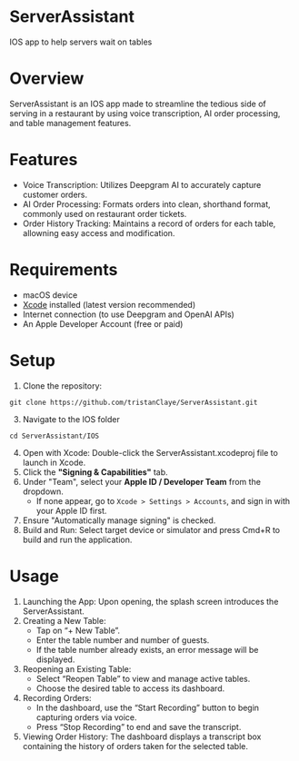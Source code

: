 # ServerAssistant
IOS app to help servers wait on tables
# Overview
ServerAssistant is an IOS app made to streamline the tedious side of serving in a restaurant by using voice transcription, AI order processing, and table management features. 
# Features
 - Voice Transcription: Utilizes Deepgram AI to accurately capture customer orders.
 - AI Order Processing: Formats orders into clean, shorthand format, commonly used on restaurant order tickets.
 - Order History Tracking: Maintains a record of orders for each table, allowning easy access and modification.
# Requirements
- macOS device
- [Xcode](https://developer.apple.com/xcode/) installed (latest version recommended)
- Internet connection (to use Deepgram and OpenAI APIs)
- An Apple Developer Account (free or paid)
# Setup 
1. Clone the repository:
~~~
git clone https://github.com/tristanClaye/ServerAssistant.git
~~~
3. Navigate to the IOS folder
~~~
cd ServerAssistant/IOS
~~~
4. Open with Xcode:
Double-click the ServerAssistant.xcodeproj file to launch in Xcode.
5. Click the **"Signing & Capabilities"** tab.
6. Under "Team", select your **Apple ID / Developer Team** from the dropdown.
    - If none appear, go to `Xcode > Settings > Accounts`, and sign in with your Apple ID first.
7. Ensure "Automatically manage signing" is checked.
8. Build and Run:
Select target device or simulator and press Cmd+R to build and run the application.
# Usage
1.	Launching the App:
Upon opening, the splash screen introduces the ServerAssistant.
2.	Creating a New Table:
   	 - Tap on “+ New Table”.
	 - Enter the table number and number of guests.
	 - If the table number already exists, an error message will be displayed.
3.	Reopening an Existing Table:
	 - Select “Reopen Table” to view and manage active tables.
	 - Choose the desired table to access its dashboard.
4.	Recording Orders:
   	 - In the dashboard, use the “Start Recording” button to begin capturing orders via voice.
	 - Press “Stop Recording” to end and save the transcript.
5.	Viewing Order History:
The dashboard displays a transcript box containing the history of orders taken for the selected table.


